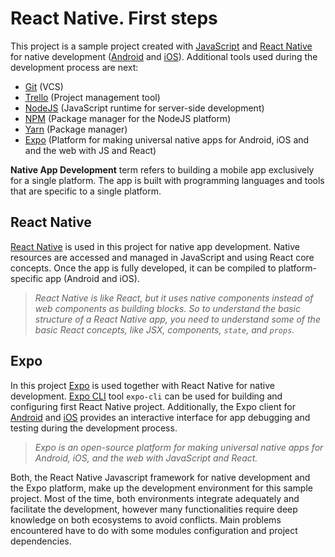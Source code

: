 # React Native. First steps

This project is a sample project created with [JavaScript](https://developer.mozilla.org/en-US/docs/Web/JavaScript) and [React Native](https://reactnative.dev/) for native development ([Android](https://www.android.com/) and [iOS](https://www.apple.com/ios/ios-15/)). Additional tools used during the development process are next:

- [Git](https://git-scm.com/) (VCS)
- [Trello](https://trello.com/) (Project management tool)
- [NodeJS](https://nodejs.org/en/) (JavaScript runtime for server-side development)
- [NPM](https://www.npmjs.com/) (Package manager for the NodeJS platform)
- [Yarn](https://yarnpkg.com/) (Package manager)
- [Expo](https://expo.dev/) (Platform for making universal native apps for Android, iOS and and the web with JS and React)

**Native App Development** term refers to building a mobile app exclusively for a single platform. The app is built with programming languages and tools that are specific to a single platform.

## React Native

[React Native](https://github.com/facebook/react-native) is used in this project for native app development. Native resources are accessed and managed in JavaScript and using React core concepts. Once the app is fully developed, it can be compiled to platform-specific app (Android and iOS).

> *React Native is like React, but it uses native components instead of web components as building blocks. So to understand the basic structure of a React Native app, you need to understand some of the basic React concepts, like JSX, components, `state`, and `props`.*

## Expo

In this project [Expo](https://github.com/expo/expo) is used together with React Native for native development. [Expo CLI](https://github.com/expo/expo-cli) tool `expo-cli` can be used for building and configuring first React Native project. Additionally, the Expo client for [Android](https://play.google.com/store/apps/details?id=host.exp.exponent&referrer=www) and [iOS](https://apps.apple.com/app/apple-store/id982107779) provides an interactive interface for app debugging and testing during the development process.

> *Expo is an open-source platform for making universal native apps for Android, iOS, and the web with JavaScript and React.*

Both, the React Native Javascript framework for native development and the Expo platform, make up the development environment for this sample project. Most of the time, both environments integrate adequately and facilitate the development, however many functionalities require deep knowledge on both ecosystems to avoid conflicts. Main problems encountered have to do with some modules configuration and project dependencies.